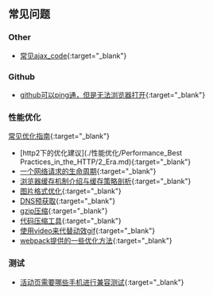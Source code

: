 ## 常见问题

### Other

* [常见ajax_code](./ajax_code.md){:target="_blank"}



### Github

* [github可以ping通，但是无法浏览器打开](./github无法访问.md){:target="_blank"}



### 性能优化

[常见优化指南](./常见优化指南.md){:target="_blank"}

* [http2下的优化建议](./性能优化/Performance_Best Practices_in_the_HTTP/2_Era.md){:target="_blank"}
* [一个网络请求的生命周期](./性能优化/一个网络请求的生命周期.md){:target="_blank"}
* [浏览器缓存机制介绍与缓存策略剖析](./浏览器缓存机制介绍与缓存策略剖析.md){:target="_blank"}
* [图片格式优化](./图片格式优化.md){:target="_blank"}
* [DNS预获取](./DNS预获取.md){:target="_blank"}
* [gzip压缩](./gzip压缩.md){:target="_blank"}
* [代码压缩工具](./代码压缩工具.md){:target="_blank"}
* [使用video来代替动效gif](./使用video来代替动效gif.md){:target="_blank"}
* [webpack提供的一些优化方法](./webpack提供的一些优化方法.md){:target="_blank"}



### 测试

* [活动页需要哪些手机进行兼容测试](./测试相关/H5活动页测试兼容机.md){:target="_blank"}